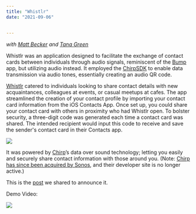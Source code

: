 ```yaml
---
title: "Whistlr"
date: "2021-09-06"


---
```


*with [Matt Becker](https://www.linkedin.com/in/mattsbecker/) and [Tana Green](https://www.linkedin.com/in/tanagreen/)*

Whistlr was an application designed to facilitate the exchange of contact cards between individuals through audio signals, reminiscent of the [Bump](https://en.wikipedia.org/wiki/Bump_(application)) app, but utilizing audio instead. It employed the [ChirpSDK](https://github.com/chirp) to enable data transmission via audio tones, essentially creating an audio QR code.

[Whistlr](https://twitter.com/WhistlrApp) catered to individuals looking to share contact details with new acquaintances, colleagues at events, or casual meetups at cafes. The app streamlined the creation of your contact profile by importing your contact card information from the iOS Contacts App. Once set up, you could share your contact card with others in proximity who had Whistlr open. To bolster security, a three-digit code was generated each time a contact card was shared. The intended recipient would input this code to receive and save the sender's contact card in their Contacts app.

![](/post_assets/whistlr/WhistlrCollage.jpg)

It was powered  by [Chirp](http://chirp.io/)’s data over sound technology; letting you easily and securely share contact information with those around you. (Note: [Chirp has since been acquired by Sonos](https://audioxpress.com/news/data-over-sound-pioneer-chirp-acquired-by-sonos), and their developer site is no longer active.)

This is the [post](https://medium.com/@narner/announcing-whistlr-for-ios-15a715b7706b) we shared to announce it.

Demo Video: 

[![](http://img.youtube.com/vi/p2KNcUt_-ZI/0.jpg)](http://www.youtube.com/watch?v=p2KNcUt_-ZI "")
